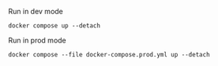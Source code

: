 Run in dev mode  
~~~
docker compose up --detach
~~~

Run in prod mode  
~~~
docker compose --file docker-compose.prod.yml up --detach
~~~